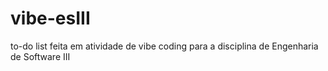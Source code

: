 # vibe-esIII
to-do list feita em atividade de vibe coding para a disciplina de Engenharia de Software III
